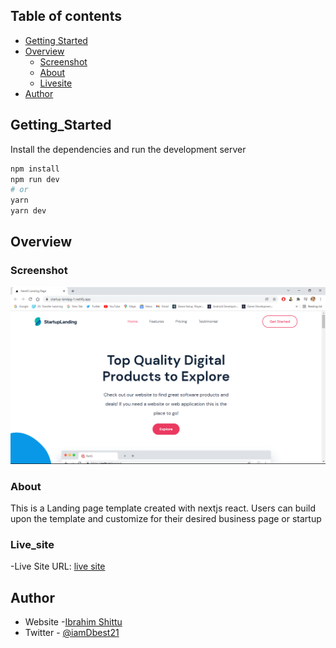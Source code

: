 ## Table of contents

- [Getting Started](#Getting_Started)
- [Overview](#overview)
  - [Screenshot](#screenshot)
  - [About](#About)
  - [Livesite](#Live_site)
- [Author](#author)

## Getting_Started

Install the dependencies and run the development server

```bash
npm install
npm run dev
# or
yarn
yarn dev
```

## Overview

### Screenshot

![](./public/screenshot.png)

### About

This is a Landing page template created with nextjs react. Users can build upon the template and customize for their desired business page or startup

### Live_site

-Live Site URL: [live site](https://startup-landpg-1.netlify.app)

## Author

- Website -[Ibrahim Shittu](https://iam-ibrahim.netlify.app/)
- Twitter - [@iamDbest21](https://www.twitter.com/@iamDbest21)
